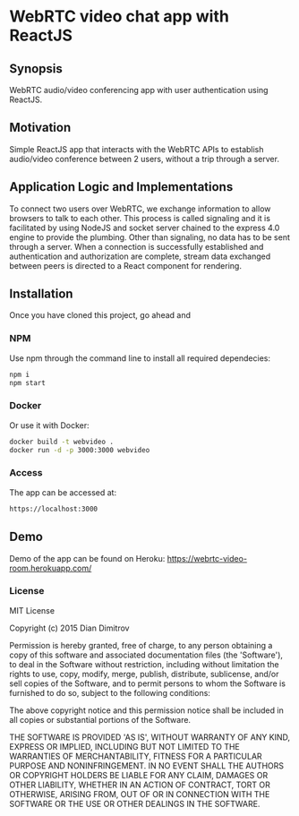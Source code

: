 # WebRTC video chat app with ReactJS
## Synopsis
WebRTC audio/video conferencing app with user authentication using ReactJS.
## Motivation
Simple ReactJS app that interacts with the WebRTC APIs to establish audio/video conference between 2 users, without a trip through a server.
## Application Logic and Implementations
To connect two users over WebRTC, we exchange information to allow browsers to talk to each other. This process is called signaling and it is facilitated by using NodeJS and socket server chained to the express 4.0 engine to provide the plumbing. Other than signaling, no data has to be sent through a server. When a connection is successfully established and authentication and authorization are complete, stream data exchanged between peers is directed to a React component for rendering.

## Installation
Once you have cloned this project, go ahead and

### NPM
Use npm through the command line to install all required dependecies:

```bash
npm i
npm start
```

### Docker
Or use it with Docker:

```bash
docker build -t webvideo .
docker run -d -p 3000:3000 webvideo
```

### Access
The app can be accessed at:

```bash
https://localhost:3000
```

## Demo

Demo of the app can be found on Heroku:
https://webrtc-video-room.herokuapp.com/

### License

MIT License

Copyright (c) 2015 Dian Dimitrov

Permission is hereby granted, free of charge, to any person obtaining a copy of this software and associated documentation files (the 'Software'), to deal in the Software without restriction, including without limitation the rights to use, copy, modify, merge, publish, distribute, sublicense, and/or sell copies of the Software, and to permit persons to whom the Software is furnished to do so, subject to the following conditions:

The above copyright notice and this permission notice shall be included in all copies or substantial portions of the Software.

THE SOFTWARE IS PROVIDED 'AS IS', WITHOUT WARRANTY OF ANY KIND, EXPRESS OR IMPLIED, INCLUDING BUT NOT LIMITED TO THE WARRANTIES OF MERCHANTABILITY, FITNESS FOR A PARTICULAR PURPOSE AND NONINFRINGEMENT. IN NO EVENT SHALL THE AUTHORS OR COPYRIGHT HOLDERS BE LIABLE FOR ANY CLAIM, DAMAGES OR OTHER LIABILITY, WHETHER IN AN ACTION OF CONTRACT, TORT OR OTHERWISE, ARISING FROM, OUT OF OR IN CONNECTION WITH THE SOFTWARE OR THE USE OR OTHER DEALINGS IN THE SOFTWARE.
